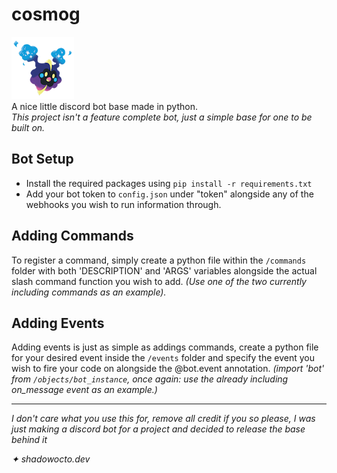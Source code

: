 # cosmog
![cosmog](https://raw.githubusercontent.com/ShadowOcto/cosmog/refs/heads/main/assets/cosmog_small.png)\
A nice little discord bot base made in python.\
*This project isn't a feature complete bot, just a simple base for one to be built on.*

## Bot Setup
- Install the required packages using `pip install -r requirements.txt`
- Add your bot token to `config.json` under "token" alongside any of the webhooks you wish to run information through.

## Adding Commands
To register a command, simply create a python file within the `/commands` folder with both 'DESCRIPTION' and 'ARGS' variables alongside the actual slash command function you wish to add. *(Use one of the two currently including commands as an example).*

## Adding Events
Adding events is just as simple as addings commands, create a python file for your desired event inside the `/events` folder and specify the event you wish to fire your code on alongside the @bot.event annotation. *(import 'bot' from `/objects/bot_instance`, once again: use the already including on_message event as an example.)*

---
*I don't care what you use this for, remove all credit if you so please, I was just making a discord bot for a project and decided to release the base behind it*

*✦ shadowocto.dev*